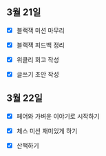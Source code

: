 ## 3월 21일

- [x] 블랙잭 미션 마무리
- [x] 블랙잭 피드백 정리
- [x] 위클리 회고 작성
- [x] 글쓰기 초안 작성



## 3월 22일

- [x] 페어와 가벼운 이야기로 시작하기
- [x] 체스 미션 재미있게 하기
- [x] 산책하기

